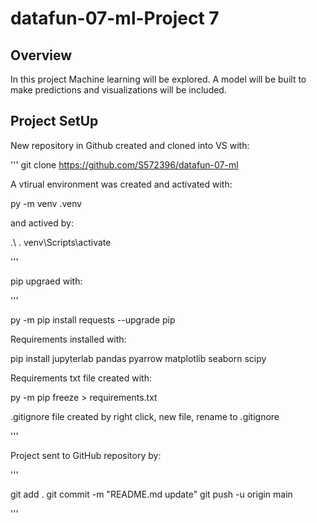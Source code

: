 
# datafun-07-ml-Project 7

## Overview

In this project Machine learning will be explored. A model will be built to make predictions and visualizations will be included.

## Project SetUp

New repository in Github created and cloned into VS with:

'''
git clone https://github.com/S572396/datafun-07-ml

A vtirual environment was created and activated with:

py -m venv .venv

and actived by:

.\ . venv\Scripts\activate

'''

pip upgraed with:

'''

py -m pip install requests --upgrade pip

Requirements installed with:

pip install jupyterlab pandas pyarrow matplotlib seaborn scipy

Requirements txt file created with:

py -m pip freeze > requirements.txt

.gitignore file created by right click, new file, rename to .gitignore

'''

Project sent to GitHub repository by:

'''

git add .
git commit -m "README.md update"
git push -u origin main

'''

